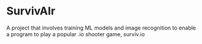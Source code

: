 # SurvivAIr
A project that involves training ML models and image recognition to enable a program to play a popular .io shooter game, surviv.io
